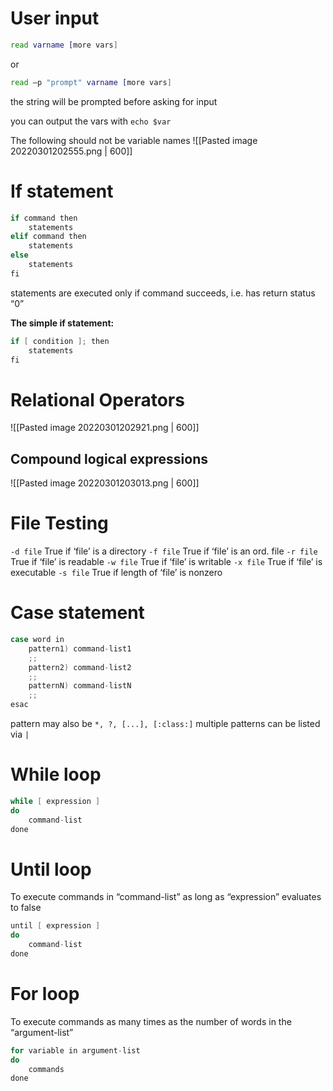 # User input
```sh
read varname [more vars]
```
or
```sh
read –p "prompt" varname [more vars]
```
the string will be prompted before asking for input

you can output the vars with `echo $var`

The following should not be variable names
![[Pasted image 20220301202555.png | 600]]

# If statement
```py
if command then
	statements
elif command then
	statements
else
	statements
fi
```
statements are executed only if command succeeds, i.e. has return status “0”

**The simple if statement:**
```c
if [ condition ]; then
	statements
fi
```

# Relational Operators
![[Pasted image 20220301202921.png | 600]]

## Compound logical expressions
![[Pasted image 20220301203013.png | 600]]

# File Testing
`-d file` True if ‘file’ is a directory
`-f file` True if ‘file’ is an ord. file
`-r file` True if ‘file’ is readable
`-w file` True if ‘file’ is writable
`-x file` True if ‘file’ is executable
`-s file` True if length of ‘file’ is nonzero

# Case statement
```c
case word in
	pattern1) command-list1
	;;
	pattern2) command-list2
	;;
	patternN) command-listN
	;;
esac
```

pattern may also be `*, ?, [...], [:class:]`
multiple patterns can be listed via `|`

# While loop
```c
while [ expression ]
do
	command-list
done
```

# Until loop
To execute commands in “command-list” as long as “expression” evaluates to false
```c
until [ expression ]
do
	command-list
done
```

# For loop
To execute commands as many times as the number of words in the “argument-list”
```c
for variable in argument-list
do
	commands
done
```